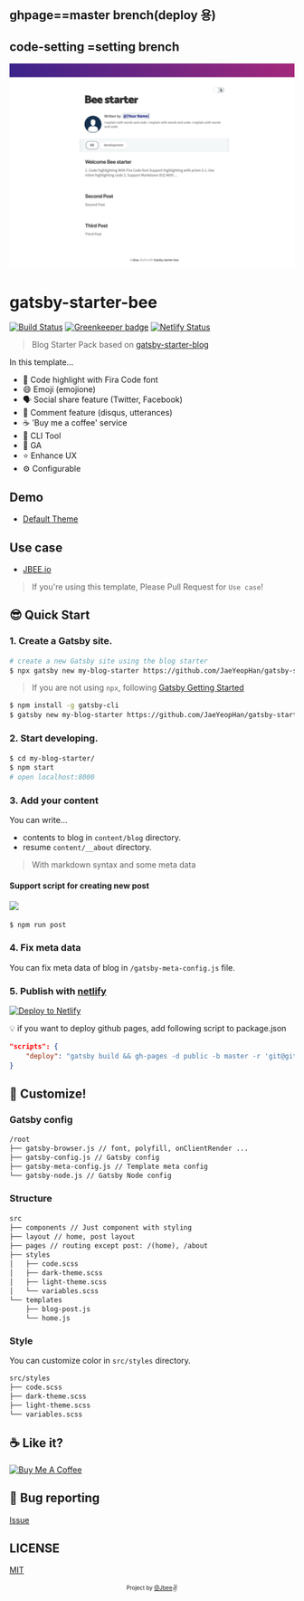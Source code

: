 ## ghpage==master brench(deploy 용)
## code-setting =setting brench

![](./assets/screenshot-pc.png)

# gatsby-starter-bee

[![Build Status](https://travis-ci.org/JaeYeopHan/gatsby-starter-bee.svg?branch=master)](https://travis-ci.org/JaeYeopHan/gatsby-starter-bee) [![Greenkeeper badge](https://badges.greenkeeper.io/JaeYeopHan/gatsby-starter-bee.svg)](https://greenkeeper.io/)
[![Netlify Status](https://api.netlify.com/api/v1/badges/4b1962ce-6206-4d8f-9516-63be92294198/deploy-status)](https://app.netlify.com/sites/gatsby-starter-bee/deploys)

> Blog Starter Pack based on [gatsby-starter-blog](https://github.com/gatsbyjs/gatsby-starter-blog)

In this template...

- 💄 Code highlight with Fira Code font
- 😄 Emoji (emojione)
- 🗣 Social share feature (Twitter, Facebook)
- 💬 Comment feature (disqus, utterances)
- ☕ 'Buy me a coffee' service
- 🧙 CLI Tool
- 🤖 GA
- ⭐ Enhance UX
- ⚙ Configurable

## Demo

- [Default Theme](https://gatsby-starter-bee.netlify.com/)

## Use case

- [JBEE.io](http://jbee.io)

> If you're using this template, Please Pull Request for `Use case`!

## 😎 Quick Start

### 1. Create a Gatsby site.

```sh
# create a new Gatsby site using the blog starter
$ npx gatsby new my-blog-starter https://github.com/JaeYeopHan/gatsby-starter-bee
```

> If you are not using `npx`, following [Gatsby Getting Started](https://www.gatsbyjs.org/docs/quick-start)

```sh
$ npm install -g gatsby-cli
$ gatsby new my-blog-starter https://github.com/JaeYeopHan/gatsby-starter-bee
```

### 2. Start developing.

```sh
$ cd my-blog-starter/
$ npm start
# open localhost:8000
```

### 3. Add your content

You can write...

- contents to blog in `content/blog` directory.
- resume `content/__about` directory.

> With markdown syntax and some meta data

#### Support script for creating new post

![](assets/cli-tool-example.gif)

```sh
$ npm run post
```

### 4. Fix meta data

You can fix meta data of blog in `/gatsby-meta-config.js` file.

### 5. Publish with [netlify](https://netlify.com)

[![Deploy to Netlify](https://www.netlify.com/img/deploy/button.svg)](https://app.netlify.com/start/deploy?repository=https://github.com/JaeYeopHab/gatsby-starter-bee)

:bulb: if you want to deploy github pages, add following script to package.json

```json
"scripts": {
    "deploy": "gatsby build && gh-pages -d public -b master -r 'git@github.com:${your github id}/${github page name}.github.io.git'"
}
```

## 🧐 Customize!

### Gatsby config

```
/root
├── gatsby-browser.js // font, polyfill, onClientRender ...
├── gatsby-config.js // Gatsby config
├── gatsby-meta-config.js // Template meta config
└── gatsby-node.js // Gatsby Node config
```

### Structure

```
src
├── components // Just component with styling
├── layout // home, post layout
├── pages // routing except post: /(home), /about
├── styles
│   ├── code.scss
│   ├── dark-theme.scss
│   ├── light-theme.scss
│   └── variables.scss
└── templates
    ├── blog-post.js
    └── home.js
```

### Style

You can customize color in `src/styles` directory.

```
src/styles
├── code.scss
├── dark-theme.scss
├── light-theme.scss
└── variables.scss
```

## ☕ Like it?

<a href="https://www.buymeacoffee.com/jbee" target="_blank"><img src="https://www.buymeacoffee.com/assets/img/custom_images/purple_img.png" alt="Buy Me A Coffee" style="height: auto !important;width: auto !important;" ></a>

## :bug: Bug reporting

[Issue](https://github.com/JaeYeopHan/gatsby-starter-bee/issues)

## LICENSE

[MIT](./LICENSE)

<div align="center">

<sub><sup>Project by <a href="https://github.com/JaeYeopHan">@Jbee</a></sup></sub><small>✌</small>

</div>
